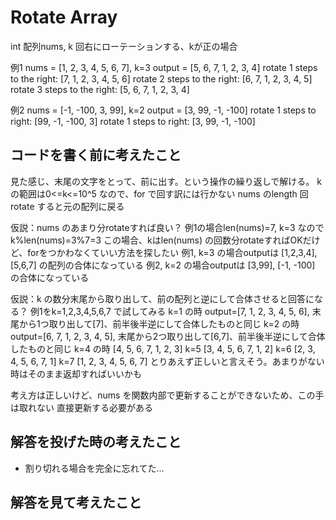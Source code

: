 # Rotate Array

int 配列nums, k 回右にローテーションする、kが正の場合


例1
nums = [1, 2, 3, 4, 5, 6, 7], k=3
output = [5, 6, 7, 1, 2, 3, 4]
rotate 1 steps to the right: [7, 1, 2, 3, 4, 5, 6]
rotate 2 steps to the right: [6, 7, 1, 2, 3, 4, 5]
rotate 3 steps to the right: [5, 6, 7, 1, 2, 3, 4]

例2
nums = [-1, -100, 3, 99], k=2
output = [3, 99, -1, -100]
rotate 1 steps to right: [99, -1, -100, 3]
rotate 1 steps to right: [3, 99, -1, -100]

## コードを書く前に考えたこと
見た感じ、末尾の文字をとって、前に出す。という操作の繰り返しで解ける。
kの範囲は0<=k<=10^5 なので、for で回す訳には行かない
nums のlength 回rotate すると元の配列に戻る

仮説：nums のあまり分rotateすれば良い？
例1の場合len(nums)=7, k=3 なのでk%len(nums)=3%7=3
この場合、kはlen(nums) の回数分rotateすればOKだけど、forをつかわなくていい方法を探したい
例1, k=3 の場合outputは
[1,2,3,4], [5,6,7] の配列の合体になっている
例2, k=2 の場合outputは
[3,99], [-1, -100] の合体になっている

仮説：k の数分末尾から取り出して、前の配列と逆にして合体させると回答になる？
例1をk=1,2,3,4,5,6,7 で試してみる
k=1 の時
output=[7, 1, 2, 3, 4, 5, 6], 末尾から1つ取り出して[7]、前半後半逆にして合体したものと同じ
k=2 の時
output=[6, 7, 1, 2, 3, 4, 5], 末尾から2つ取り出して[6,7]、前半後半逆にして合体したものと同じ
k=4 の時
[4, 5, 6, 7, 1, 2, 3]
k=5
[3, 4, 5, 6, 7, 1, 2]
k=6
[2, 3, 4, 5, 6, 7, 1]
k=7
[1, 2, 3, 4, 5, 6, 7]
とりあえず正しいと言えそう。あまりがない時はそのまま返却すればいいかも

考え方は正しいけど、nums を関数内部で更新することができないため、この手は取れない
直接更新する必要がある


## 解答を投げた時の考えたこと
- 割り切れる場合を完全に忘れてた…

## 解答を見て考えたこと

